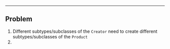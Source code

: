 ----
## Problem
1. Different subtypes/subclasses of the `Creator` need to create different subtypes/subclasses of the `Product`
2. 
